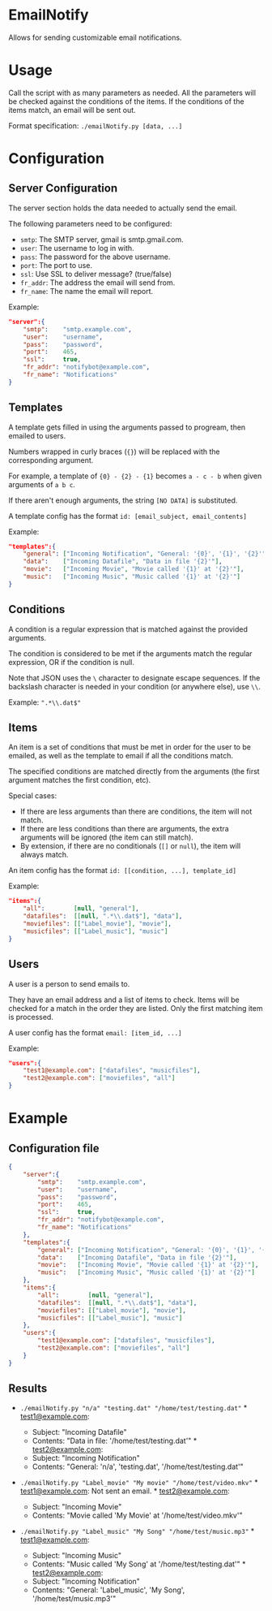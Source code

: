 EmailNotify
===========

Allows for sending customizable email notifications.


Usage
=====
Call the script with as many parameters as needed.
All the parameters will be checked against the conditions of the items.
If the conditions of the items match, an email will be sent out.

Format specification: `./emailNotify.py [data, ...]`

Configuration
=============

Server Configuration
--------------------
The server section holds the data needed to actually send the email.

The following parameters need to be configured:
*    `smtp`: The SMTP server, gmail is smtp.gmail.com.
*    `user`: The username to log in with.
*    `pass`: The password for the above username.
*    `port`: The port to use.
*    `ssl`:  Use SSL to deliver message? (true/false)
*    `fr_addr`: The address the email will send from.
*    `fr_name`: The name the email will report.

Example:
```json
"server":{
    "smtp":    "smtp.example.com",
    "user":    "username",
    "pass":    "password",
    "port":    465,
    "ssl":     true,
    "fr_addr": "notifybot@example.com",
    "fr_name": "Notifications"
}
```

Templates
---------
A template gets filled in using the arguments passed to progream, then emailed to users.


Numbers wrapped in curly braces (`{}`) will be replaced with the corresponding argument.

For example, a template of `{0} - {2} - {1}` becomes `a - c - b` when given arguments of `a b c`.

If there aren't enough arguments, the string `[NO DATA]` is substituted.

A template config has the format `id: [email_subject, email_contents]`

Example:
```json
"templates":{
    "general": ["Incoming Notification", "General: '{0}', '{1}', '{2}'"],
    "data":    ["Incoming Datafile", "Data in file '{2}'"],
    "movie":   ["Incoming Movie", "Movie called '{1}' at '{2}'"],
    "music":   ["Incoming Music", "Music called '{1}' at '{2}'"]
}
```

Conditions
----------
A condition is a regular expression that is matched against the provided arguments.

The condition is considered to be met if the arguments match the regular expression, OR if the condition is null.

Note that JSON uses the `\` character to designate escape sequences. If the backslash character is needed in your condition (or anywhere else), use `\\`.

Example: `".*\\.dat$"`

Items
-----
An item is a set of conditions that must be met in order for the user to be emailed, as well as the template to email if all the conditions match.

The specified conditions are matched directly from the arguments (the first argument matches the first condition, etc).

Special cases:
*    If there are less arguments than there are conditions, the item will not match.
*    If there are less conditions than there are arguments, the extra arguments will be ignored (the item can still match).
*    By extension, if there are no conditionals (`[]` or `null`), the item will always match.

An item config has the format `id: [[condition, ...], template_id]`

Example:
```json
"items":{
    "all":        [null, "general"],
    "datafiles":  [[null, ".*\\.dat$"], "data"],
    "moviefiles": [["Label_movie"], "movie"],
    "musicfiles": [["Label_music"], "music"]
}
```

Users
-----
A user is a person to send emails to.

They have an email address and a list of items to check. Items will be checked for a match in the order they are listed. Only the first matching item is processed.

A user config has the format `email: [item_id, ...]`

Example:
```json
"users":{
    "test1@example.com": ["datafiles", "musicfiles"],
    "test2@example.com": ["moviefiles", "all"]
}
```
Example
=======

Configuration file
------------------
```json
{
    "server":{
        "smtp":    "smtp.example.com",
        "user":    "username",
        "pass":    "password",
        "port":    465,
        "ssl":     true,
        "fr_addr": "notifybot@example.com",
        "fr_name": "Notifications"
    },
    "templates":{
        "general": ["Incoming Notification", "General: '{0}', '{1}', '{2}'"],
        "data":    ["Incoming Datafile", "Data in file '{2}'"],
        "movie":   ["Incoming Movie", "Movie called '{1}' at '{2}'"],
        "music":   ["Incoming Music", "Music called '{1}' at '{2}'"]
    },
    "items":{
        "all":        [null, "general"],
        "datafiles":  [[null, ".*\\.dat$"], "data"],
        "moviefiles": [["Label_movie"], "movie"],
        "musicfiles": [["Label_music"], "music"]
    },
    "users":{
        "test1@example.com": ["datafiles", "musicfiles"],
        "test2@example.com": ["moviefiles", "all"]
    }
}
```

Results
-------
*    `./emailNotify.py "n/a" "testing.dat" "/home/test/testing.dat"`
    *    test1@example.com:
        *    Subject: "Incoming Datafile"
        *    Contents: "Data in file: '/home/test/testing.dat'"
    *    test2@example.com:
        *    Subject: "Incoming Notification"
        *    Contents: "General: 'n/a', 'testing.dat', '/home/test/testing.dat'"

*    `./emailNotify.py "Label_movie" "My movie" "/home/test/video.mkv"`
    *    test1@example.com: Not sent an email.
    *    test2@example.com:
        *    Subject: "Incoming Movie"
        *    Contents: "Movie called 'My Movie' at '/home/test/video.mkv'"

*    `./emailNotify.py "Label_music" "My Song" "/home/test/music.mp3"`
    *    test1@example.com:
        *    Subject: "Incoming Music"
        *    Contents: "Music called 'My Song' at '/home/test/testing.dat'"
    *    test2@example.com:
        *    Subject: "Incoming Notification"
        *    Contents: "General: 'Label_music', 'My Song', '/home/test/music.mp3'"
